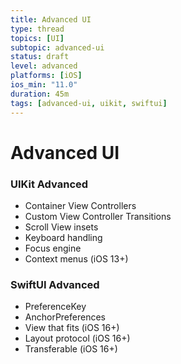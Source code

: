 ```yaml
---
title: Advanced UI
type: thread
topics: [UI]
subtopic: advanced-ui
status: draft
level: advanced
platforms: [iOS]
ios_min: "11.0"
duration: 45m
tags: [advanced-ui, uikit, swiftui]
---
```


# Advanced UI


### UIKit Advanced
- Container View Controllers
- Custom View Controller Transitions
- Scroll View insets
- Keyboard handling
- Focus engine
- Context menus (iOS 13+)

### SwiftUI Advanced
- PreferenceKey
- AnchorPreferences
- View that fits (iOS 16+)
- Layout protocol (iOS 16+)
- Transferable (iOS 16+)

